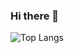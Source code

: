 ### Hi there 👋

![Top Langs](https://github-readme-stats-git-masterrstaa-rickstaa.vercel.app/api/top-langs/?username=pabloealvarez)

<!--
**pabloealvarez/pabloealvarez** is a ✨ _special_ ✨ repository because its `README.md` (this file) appears on your GitHub profile.

Here are some ideas to get you started:

- 🔭 I’m currently working on ...
- 🌱 I’m currently learning ...
- 👯 I’m looking to collaborate on ...
- 🤔 I’m looking for help with ...
- 💬 Ask me about ...
- 📫 How to reach me: ...
- 😄 Pronouns: ...
- ⚡ Fun fact: ...
-->
